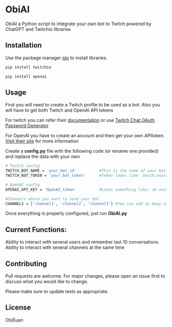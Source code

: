 # ObiAI

ObiAI a Python script to integrate your own bot to Twitch powered by ChatGPT and Twitchio libraries

## Installation

Use the package manager [pip](https://pip.pypa.io/en/stable/) to install libraries.

```bash
pip install twitchio
```
```bash
pip install openai
```

## Usage
First you will need to create a Twitch profile to be used as a bot.
Also you will have to get both Twitch and OpenAI API tokens

For twitch you can refer their [documentation](https://dev.twitch.tv/docs/authentication/getting-tokens-oauth/) or use [Twitch Chat OAuth Password Generator](https://twitchapps.com/tmi/)

For OpenAI you have to create an account and then get your own APItoken. [Visit their site](https://platform.openai.com/docs/introduction) for more information

Create a **config.py** file with the following code (or rename one provided) and replace the data with your own
```bash
# Twitch config
TWITCH_BOT_NAME = 'your_bot_id'          #This is the name of your bot
TWITCH_BOT_TOKEN = 'your_bot_token'      #Token looks like: Oauth:xxxxxxxxx

# OpenAI config
OPENAI_API_KEY = 'OpenAI_token'          #Looks something like: sk-xxxxxxxxxxxxxx

#Channels where you want to send your bot
CHANNELS = ['channel1', 'channel2', 'channel3'] #You can add as many as you want, just be careful to avoid spam

```
Once everything is properly configured, just run **ObiAI.py**
## Current Functions:
Ability to interact with several users and remember last 10 conversations
Ability to interact with several channels at the same time

## Contributing

Pull requests are welcome. For major changes, please open an issue first
to discuss what you would like to change.

Please make sure to update tests as appropriate.

## License

ObiEuan